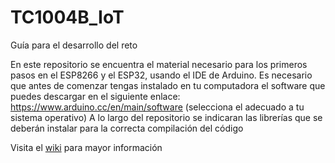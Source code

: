 # TC1004B_IoT
Guía para el desarrollo del reto

En este repositorio se encuentra el material necesario para los primeros pasos en el ESP8266 y el ESP32, usando el IDE de Arduino. Es necesario que antes de comenzar tengas instalado en tu computadora el software que puedes descargar en el siguiente enlace: https://www.arduino.cc/en/main/software (selecciona el adecuado a tu sistema operativo)
A lo largo del repositorio se indicaran las librerías que se deberán instalar para la correcta compilación del código

Visita el [wiki](https://github.com/etorresr/TC1004B_IoT/wiki) para mayor información


